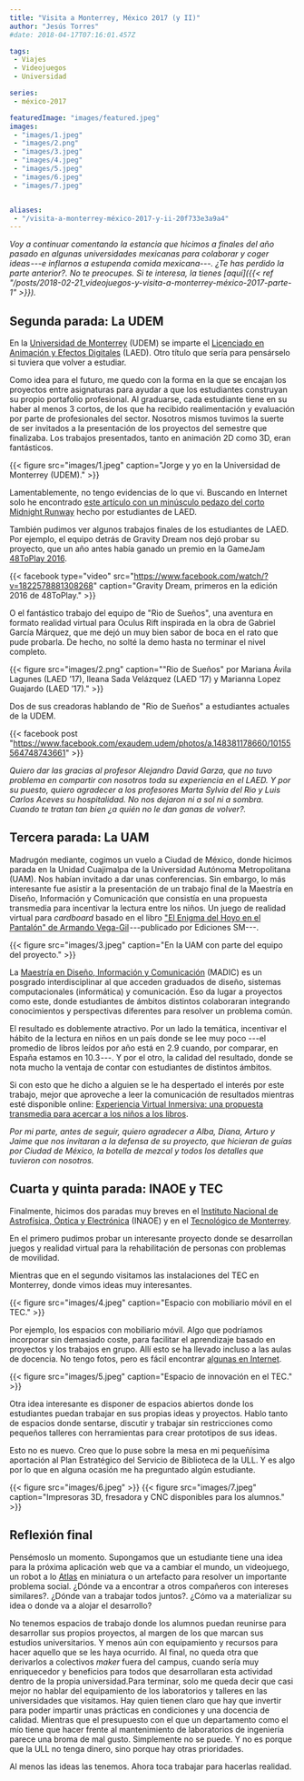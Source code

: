 ```yaml
---
title: "Visita a Monterrey, México 2017 (y II)"
author: "Jesús Torres"
#date: 2018-04-17T07:16:01.457Z

tags:
 - Viajes
 - Videojuegos
 - Universidad

series:
 - méxico-2017

featuredImage: "images/featured.jpeg" 
images:
 - "images/1.jpeg" 
 - "images/2.png" 
 - "images/3.jpeg" 
 - "images/4.jpeg" 
 - "images/5.jpeg" 
 - "images/6.jpeg" 
 - "images/7.jpeg" 


aliases:
 - "/visita-a-monterrey-méxico-2017-y-ii-20f733e3a9a4"
---
```


_Voy a continuar comentando la estancia que hicimos a finales del año pasado en algunas universidades mexicanas para colaborar y coger ideas ---e inflarnos a estupenda comida mexicana---._
_¿Te has perdido la parte anterior?._
_No te preocupes._
_Si te interesa, la tienes [aquí]({{< ref "/posts/2018-02-21_videojuegos-y-visita-a-monterrey-méxico-2017-parte-1" >}})._

## Segunda parada: La UDEM

En la [Universidad de Monterrey](http://www.udem.edu.mx/) (UDEM) se imparte el [Licenciado en Animación y Efectos Digitales](http://www.udem.edu.mx/Esp/Carreras/Ingenieria-y-Tecnologias/Licenciado-en-Animacion-y-Efectos-Digitales/Pages/descripcion-carrera.aspx) (LAED).
Otro título que sería para pensárselo si tuviera que volver a estudiar.

Como idea para el futuro, me quedo con la forma en la que se encajan los proyectos entre asignaturas para ayudar a que los estudiantes construyan su propio portafolio profesional.
Al graduarse, cada estudiante tiene en su haber al menos 3 cortos, de los que ha recibido realimentación y evaluación por parte de profesionales del sector.
Nosotros mismos tuvimos la suerte de ser invitados a la presentación de los proyectos del semestre que finalizaba.
Los trabajos presentados, tanto en animación 2D como 3D, eran fantásticos.

{{< figure src="images/1.jpeg" caption="Jorge y yo en la Universidad de Monterrey (UDEM)." >}}

Lamentablemente, no tengo evidencias de lo que vi.
Buscando en Internet solo he encontrado [este artículo con un minúsculo pedazo del corto Midnight Runway](http://a.com.mx/midnight-runway/) hecho por estudiantes de LAED.

También pudimos ver algunos trabajos finales de los estudiantes de LAED.
Por ejemplo, el equipo detrás de Gravity Dream nos dejó probar su proyecto, que un año antes había ganado un premio en la GameJam [48ToPlay 2016](https://www.facebook.com/48toplay/).

{{< facebook type="video" src="https://www.facebook.com/watch/?v=1822578881308268" caption="Gravity Dream, primeros en la edición 2016 de 48ToPlay." >}}

O el fantástico trabajo del equipo de "Rio de Sueños", una aventura en formato realidad virtual para Oculus Rift inspirada en la obra de Gabriel García Márquez, que me dejó un muy bien sabor de boca en el rato que pude probarla.
De hecho, no solté la demo hasta no terminar el nivel completo.

{{< figure src="images/2.png" caption="\"Rio de Sueños\" por Mariana Ávila Lagunes (LAED ’17), Ileana Sada Velázquez (LAED ’17) y Marianna Lopez Guajardo (LAED ’17)." >}}

Dos de sus creadoras hablando de "Rio de Sueños" a estudiantes actuales de la UDEM.

{{< facebook post "https://www.facebook.com/exaudem.udem/photos/a.148381178660/10155564748743661" >}}

_Quiero dar las gracias al profesor Alejandro David Garza, que no tuvo problema en compartir con nosotros toda su experiencia en el LAED._
_Y por su puesto, quiero agradecer a los profesores Marta Sylvia del Rio y Luis Carlos Aceves su hospitalidad._
_No nos dejaron ni a sol ni a sombra._
_Cuando te tratan tan bien ¿a quién no le dan ganas de volver?._

## Tercera parada: La UAM

Madrugón mediante, cogimos un vuelo a Ciudad de México, donde hicimos parada en la Unidad Cuajimalpa de la Universidad Autónoma Metropolitana (UAM).
Nos habían invitado a dar unas conferencias.
Sin embargo, lo más interesante fue asistir a la presentación de un trabajo final de la Maestría en Diseño, Información y Comunicación que consistía en una propuesta transmedia para incentivar la lectura entre los niños.
Un juego de realidad virtual para _cardboard_ basado en el libro ["El Enigma del Hoyo en el Pantalón" de Armando Vega-Gil](https://www.goodreads.com/book/show/28404393-el-enigma-del-hoyo-en-el-pantal-n) ---publicado por Ediciones SM---.

{{< figure src="images/3.jpeg" caption="En la UAM con parte del equipo del proyecto." >}}

La [Maestría en Diseño, Información y Comunicación](http://dccd.cua.uam.mx/Maestria_en_Diseno_Informacion_y_Comunicacion) (MADIC) es un posgrado interdisciplinar al que acceden graduados de diseño, sistemas computacionales (informática) y comunicación.
Eso da lugar a proyectos como este, donde estudiantes de ámbitos distintos colaboraran integrando conocimientos y perspectivas diferentes para resolver un problema común.

El resultado es doblemente atractivo.
Por un lado la temática, incentivar el hábito de la lectura en niños en un país donde se lee muy poco ---el promedio de libros leídos por año está en 2.9 cuando, por comparar, en España estamos en 10.3 ---.
Y por el otro, la calidad del resultado, donde se nota mucho la ventaja de contar con estudiantes de distintos ámbitos.

Si con esto que he dicho a alguien se le ha despertado el interés por este trabajo, mejor que aproveche a leer la comunicación de resultados mientras esté disponible online: [Experiencia Virtual Inmersiva: una propuesta transmedia para acercar a los niños a los libros](http://escritura.cua.uam.mx/archivos_Madic/EVI_Print.pdf).

_Por mi parte, antes de seguir, quiero agradecer a Alba, Diana, Arturo y Jaime que nos invitaran a la defensa de su proyecto, que hicieran de guías por Ciudad de México, la botella de mezcal y todos los detalles que tuvieron con nosotros._

## Cuarta y quinta parada: INAOE y TEC

Finalmente, hicimos dos paradas muy breves en el [Instituto Nacional de Astrofísica, Óptica y Electrónica](http://www.inaoep.mx/) (INAOE) y en el [Tecnológico de Monterrey](https://tec.mx/es).

En el primero pudimos probar un interesante proyecto donde se desarrollan juegos y realidad virtual para la rehabilitación de personas con problemas de movilidad.

Mientras que en el segundo visitamos las instalaciones del TEC en Monterrey, donde vimos ideas muy interesantes.

{{< figure src="images/4.jpeg" caption="Espacio con mobiliario móvil en el TEC." >}}

Por ejemplo, los espacios con mobiliario móvil.
Algo que podríamos incorporar sin demasiado coste, para facilitar el aprendizaje basado en proyectos y los trabajos en grupo.
Allí esto se ha llevado incluso a las aulas de docencia.
No tengo fotos, pero es fácil encontrar [algunas en Internet](https://www.google.es/search?client=ubuntu&tbm=isch&q=tecnol%C3%B3gico+monterrey+aula+mobiliario+m%C3%B3vil&spell=1&sa=X&ved=0ahUKEwjTz8zWvLXaAhWL6xQKHbOrBMEQBQgkKAA&biw=1920&bih=904&dpr=1).

{{< figure src="images/5.jpeg" caption="Espacio de innovación en el TEC." >}}

Otra idea interesante es disponer de espacios abiertos donde los estudiantes puedan trabajar en sus propias ideas y proyectos.
Hablo tanto de espacios donde sentarse, discutir y trabajar sin restricciones como pequeños talleres con herramientas para crear prototipos de sus ideas.

Esto no es nuevo.
Creo que lo puse sobre la mesa en mi pequeñísima aportación al Plan Estratégico del Servicio de Biblioteca de la ULL.
Y es algo por lo que en alguna ocasión me ha preguntado algún estudiante.

{{< figure src="images/6.jpeg" >}}
{{< figure src="images/7.jpeg" caption="Impresoras 3D, fresadora y CNC disponibles para los alumnos." >}}

## Reflexión final

Pensémoslo un momento.
Supongamos que un estudiante tiene una idea para la próxima aplicación web que va a cambiar el mundo, un videojuego, un robot a lo [Atlas](https://www.bostondynamics.com/atlas) en miniatura o un artefacto para resolver un importante problema social.
¿Dónde va a encontrar a otros compañeros con intereses similares?.
¿Dónde van a trabajar todos juntos?.
¿Cómo va a materializar su idea o donde va a alojar el desarrollo?

No tenemos espacios de trabajo donde los alumnos puedan reunirse para desarrollar sus propios proyectos, al margen de los que marcan sus estudios universitarios.
Y menos aún con equipamiento y recursos para hacer aquello que se les haya ocurrido.
Al final, no queda otra que derivarlos a colectivos _maker_ fuera del campus, cuando sería muy enriquecedor y beneficios para todos que desarrollaran esta actividad dentro de la propia universidad.Para terminar, solo me queda decir que casi mejor no hablar del equipamiento de los laboratorios y talleres en las universidades que visitamos.
Hay quien tienen claro que hay que invertir para poder impartir unas prácticas en condiciones y una docencia de calidad.
Mientras que el presupuesto con el que un departamento como el mío tiene que hacer frente al mantenimiento de laboratorios de ingeniería parece una broma de mal gusto.
Simplemente no se puede.
Y no es porque que la ULL no tenga dinero, sino porque hay otras prioridades.

Al menos las ideas las tenemos.
Ahora toca trabajar para hacerlas realidad.